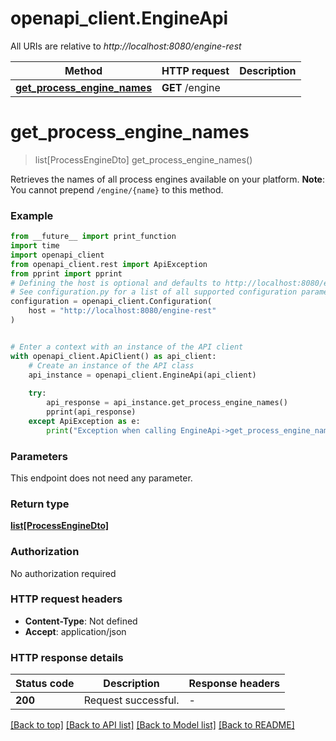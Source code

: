 # openapi_client.EngineApi

All URIs are relative to *http://localhost:8080/engine-rest*

Method | HTTP request | Description
------------- | ------------- | -------------
[**get_process_engine_names**](EngineApi.md#get_process_engine_names) | **GET** /engine | 


# **get_process_engine_names**
> list[ProcessEngineDto] get_process_engine_names()



Retrieves the names of all process engines available on your platform. **Note**: You cannot prepend `/engine/{name}` to this method.

### Example

```python
from __future__ import print_function
import time
import openapi_client
from openapi_client.rest import ApiException
from pprint import pprint
# Defining the host is optional and defaults to http://localhost:8080/engine-rest
# See configuration.py for a list of all supported configuration parameters.
configuration = openapi_client.Configuration(
    host = "http://localhost:8080/engine-rest"
)


# Enter a context with an instance of the API client
with openapi_client.ApiClient() as api_client:
    # Create an instance of the API class
    api_instance = openapi_client.EngineApi(api_client)
    
    try:
        api_response = api_instance.get_process_engine_names()
        pprint(api_response)
    except ApiException as e:
        print("Exception when calling EngineApi->get_process_engine_names: %s\n" % e)
```

### Parameters
This endpoint does not need any parameter.

### Return type

[**list[ProcessEngineDto]**](ProcessEngineDto.md)

### Authorization

No authorization required

### HTTP request headers

 - **Content-Type**: Not defined
 - **Accept**: application/json

### HTTP response details
| Status code | Description | Response headers |
|-------------|-------------|------------------|
**200** | Request successful. |  -  |

[[Back to top]](#) [[Back to API list]](../README.md#documentation-for-api-endpoints) [[Back to Model list]](../README.md#documentation-for-models) [[Back to README]](../README.md)

